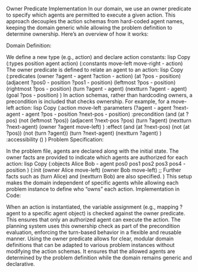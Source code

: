 Owner Predicate Implementation
In our domain, we use an owner predicate to specify which agents are permitted to execute a given action. This approach decouples the action schemas from hard-coded agent names, keeping the domain generic while allowing the problem definition to determine ownership. Here’s an overview of how it works:

Domain Definition:

We define a new type (e.g., action) and declare action constants:
lisp
Copy
(:types position agent action)
(:constants move-left move-right - action)
The owner predicate is defined to relate an agent to an action:
lisp
Copy
(:predicates
    (owner ?agent - agent ?action - action)
    (at ?pos - position)
    (adjacent ?pos0 - position ?pos1 - position)
    (leftmost ?pos - position)
    (rightmost ?pos - position)
    (turn ?agent - agent)
    (nextturn ?agent - agent)
    (goal ?pos - position)
)
In action schemas, rather than hardcoding owners, a precondition is included that checks ownership. For example, for a move-left action:
lisp
Copy
(:action move-left
    :parameters (?agent - agent ?next-agent - agent ?pos - position ?next-pos - position)
    :precondition (and 
                    (at ?pos)
                    (not (leftmost ?pos))
                    (adjacent ?next-pos ?pos)
                    (turn ?agent)
                    (nextturn ?next-agent)
                    (owner ?agent move-left)
                   )
    :effect (and
                (at ?next-pos)
                (not (at ?pos))
                (not (turn ?agent))
                (turn ?next-agent)
                (nextturn ?agent)
             )
    :accessibility ()
)
Problem Specification:

In the problem file, agents are declared along with the initial state. The owner facts are provided to indicate which agents are authorized for each action:
lisp
Copy
(:objects
    Alice Bob - agent
    pos0 pos1 pos2 pos3 pos4 - position
)
(:init
    (owner Alice move-left)
    (owner Bob move-left)
    ;; Further facts such as (turn Alice) and (nextturn Bob) are also specified.
)
This setup makes the domain independent of specific agents while allowing each problem instance to define who “owns” each action.
Implementation in Code:

When an action is instantiated, the variable assignment (e.g., mapping ?agent to a specific agent object) is checked against the owner predicate. This ensures that only an authorized agent can execute the action.
The planning system uses this ownership check as part of the precondition evaluation, enforcing the turn-based behavior in a flexible and reusable manner.
Using the owner predicate allows for clear, modular domain definitions that can be adapted to various problem instances without modifying the action schemas. It ensures that the allowed agents are determined by the problem definition while the domain remains generic and declarative.

